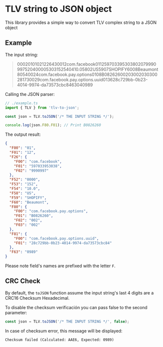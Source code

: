 # TLV string to JSON object

This library provides a simple way to convert TLV complex string to a JSON object

## Example

The input string:
> 00020101021226430012com.facebook011259703395303802079990997520400005303152540410.05802US5907SHOPIFY6008Beaumont80540024com.facebook.pay.options0108B08262600203002030300281730029com.facebook.pay.options.uuid013628c729bb-0b23-4014-9974-da73573cbc8463040989

Calling the JSON parser:
```typescript
// ./example.ts
import { TLV } from 'tlv-to-json';

const json = TLV.toJSON('/* THE INPUT STRING */');

console.log(json.F80.F01); // Print B0826260
```

The output result:
```json
{
  "F00": "01",
  "F01": "12",
  "F26": {
    "F00": "com.facebook",
    "F01": "597033953038",
    "F02": "9990997"
  },
  "F52": "0000",
  "F53": "152",
  "F54": "10.0",
  "F58": "US",
  "F59": "SHOPIFY",
  "F60": "Beaumont",
  "F80": {
    "F00": "com.facebook.pay.options",
    "F01": "B0826260",
    "F02": "002",
    "F03": "002"
  },
  "F81": {
    "F00": "com.facebook.pay.options.uuid",
    "F01": "28c729bb-0b23-4014-9974-da73573cbc84"
  },
  "F63": "0989"
}

```

Please note field's names are prefixed with the letter `F`.

## CRC Check

By default, the `toJSON` function assume the input string's last 4 digits are a CRC16 Checksum Hexadecimal.

To disable the checksum verificación you can pass false to the second parameter:
```typescript
const json = TLV.toJSON('/* THE INPUT STRING */', false);
```

In case of checksum error, this message will be displayed:
```
Checksum failed (Calculated: AAE6, Expected: 0989)
```